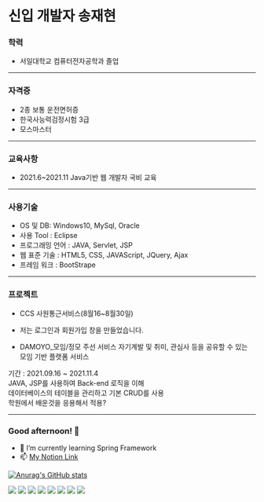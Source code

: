 # 신입 개발자 송재현

### 학력
- 서일대학교 컴퓨터전자공학과 졸업
<hr>

### 자격증
- 2종 보통 운전면허증 </br>
- 한국사능력검정시험 3급 </br>
- 모스마스터 </br>
<hr>

### 교육사항
- 2021.6~2021.11 Java기반 웹 개발자 국비 교육 </br>
<hr>

### 사용기술
- OS 및 DB: Windows10, MySql, Oracle </br>
- 사용 Tool : Eclipse </br>
- 프로그래밍 언어 : JAVA, Servlet, JSP </br>
- 웹 표준 기술 : HTML5, CSS, JAVAScript, JQuery, Ajax </br>
- 프레임 워크 : BootStrape
<hr>

### 프로젝트
- CCS 사원통근서비스(8월16~8월30일)
- 저는 로그인과 회원가입 창을 만들었습니다.

- DAMOYO_모임/정모 주선 서비스
자기계발 및 취미, 관심사 등을 공유할 수 있는 모임 기반 플랫폼 서비스

기간 : 2021.09.16 ~ 2021.11.4 <br/>
JAVA, JSP를 사용하여 Back-end 로직을 이해 <br/>
데이터베이스의 테이블을 관리하고 기본 CRUD를 사용 <br/>
학원에서 배운것을 응용해서 적용?
<hr>

### Good afternoon! 👋

<!--
**SongJaeHy/SongJaeHy** is a ✨ _special_ ✨ repository because its `README.md` (this file) appears on your GitHub profile.

Here are some ideas to get you started:

- 🔭 I’m currently working on ...
- 👯 I’m looking to collaborate on ...
- 🤔 I’m looking for help with ...
- 💬 Ask me about ...
- 😄 Pronouns: ...
- ⚡ Fun fact: ...
-->
- 🌱 I’m currently learning Spring Framework
- 📫 [My Notion Link](https://automatic-tango-8b9.notion.site/4f23c13813904fee9db0f379f38d728d)

[![Anurag's GitHub stats](https://github-readme-stats.vercel.app/api?username=SongJaeHy)](https://github.com/anuraghazra/github-readme-stats)

<div align="left">
  <img src="https://img.shields.io/badge/Java-D77310?style=flat-square&logo=Java&logoColor=white"/>
  <img src="https://img.shields.io/badge/Spring-64BC4B?style=flat-square&logo=Spring&logoColor=white"/>
  <img src="https://img.shields.io/badge/-HTML5-DC0D15?style=flat-square&logo=html5&logoColor=white" />
  <img src="https://img.shields.io/badge/-CSS3-1572B6?style=flat-square&logo=css3&logoColor=white" />
  <img src="https://img.shields.io/badge/JQuery-0769AD?style=flat-square&logo=jquery&logoColor=white" />
  <img src="https://img.shields.io/badge/-JavaScript-F7DF1E?style=flat-square&logo=javascript&logoColor=black" />
  <img src="https://img.shields.io/badge/Oracle-F80000?style=flat-square&logo=oracle&logoColor=white" /> 
  <img src="https://img.shields.io/badge/MySQL-4479A1?style=flat-square&logo=mysql&logoColor=white" />
</div>

      
